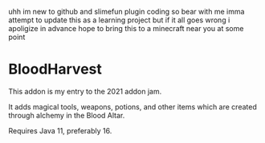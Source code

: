 uhh im new to github and slimefun plugin coding so bear with me
imma attempt to update this as a learning project but if it all goes wrong i apoligize in advance
hope to bring this to a minecraft near you at some point

# BloodHarvest
This addon is my entry to the 2021 addon jam. 

It adds magical tools, weapons, potions, and other items which are created through alchemy in the Blood Altar.

Requires Java 11, preferably 16.
